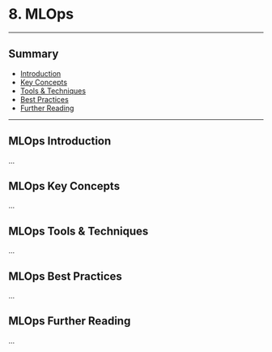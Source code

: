 # 8. MLOps
---
## Summary
- [Introduction](#mlops-introduction)
- [Key Concepts](#mlops-key-concepts)
- [Tools & Techniques](#mlops-tools-techniques)
- [Best Practices](#mlops-best-practices)
- [Further Reading](#mlops-further-reading)
---

## MLOps Introduction

...

## MLOps Key Concepts

...

## MLOps Tools & Techniques

...

## MLOps Best Practices

...

## MLOps Further Reading

...
